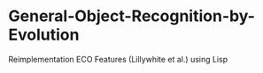 # General-Object-Recognition-by-Evolution
Reimplementation ECO Features (Lillywhite et al.) using Lisp
